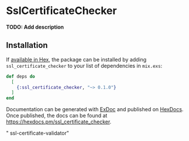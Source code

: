 # SslCertificateChecker

**TODO: Add description**

## Installation

If [available in Hex](https://hex.pm/docs/publish), the package can be installed
by adding `ssl_certificate_checker` to your list of dependencies in `mix.exs`:

```elixir
def deps do
  [
    {:ssl_certificate_checker, "~> 0.1.0"}
  ]
end
```

Documentation can be generated with [ExDoc](https://github.com/elixir-lang/ex_doc)
and published on [HexDocs](https://hexdocs.pm). Once published, the docs can
be found at <https://hexdocs.pm/ssl_certificate_checker>.

" ssl-certificate-validator" 
